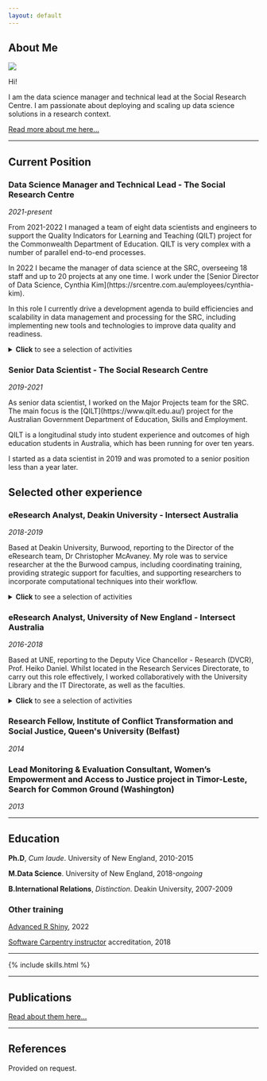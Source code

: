 ```yaml
---
layout: default
---
```



## About Me

<img class="profile-picture" src="photo.jpg">

Hi! 

I am the data science manager and technical lead at the Social Research Centre. I am passionate about deploying and scaling up data science solutions in a research context. 

[Read more about me here...](https://paddytobias.github.io/about/)

---

## Current Position

### Data Science Manager and Technical Lead - The Social Research Centre
<em>2021-present</em>

<p>From 2021-2022 I managed a team of eight data scientists and engineers to support the Quality Indicators for Learning and Teaching (QILT) project for the Commonwealth Department of Education. QILT is very complex with a number of parallel end-to-end processes.</p>

<p>In 2022 I became the manager of data science at the SRC, overseeing 18 staff and up to 20 projects at any one time. I work under the [Senior Director of Data Science, Cynthia Kim](https://srcentre.com.au/employees/cynthia-kim).</p>

<p>In this role I currently drive a development agenda to build efficiencies and scalability in data management and processing for the SRC, including implementing new tools and technologies to improve data quality and readiness.</p>

<details>
    <summary><b>Click</b> to see a selection of activities</summary>
    <p></p>
    <li>I collaborate with teams across the company to design and implement data pipelines and workflows for various projects.</li>
    <li>I continually provide consultation and advice to researchers and business leaders on data and software management techniques.</li>
    <li>One notable project I'm working on at the moment is the SRC's unique project, [Life in Australia study](https://srcentre.com.au/our-research/life-in-australia-study). Specifically my role is to help rebuild the data warehouse backend and associated workflows. This is a six month project, expected to complete in June 2023.</li>
</details>


### Senior Data Scientist - The Social Research Centre
<em>2019-2021</em>
<p></p>

<p>As senior data scientist, I worked on the Major Projects team for the SRC.
The main focus is the [QILT](https://www.qilt.edu.au/) project for the Australian Government Department of Education, Skills and Employment.</p>
<p>QILT is a longitudinal study into student experience and outcomes of high education students in Australia, which has been running for over ten years.</p>
<p>I started as a data scientist in 2019 and was promoted to a senior position less than a year later.</p>

## Selected other experience

### eResearch Analyst, Deakin University - Intersect Australia
<em>2018-2019</em>

Based at Deakin University, Burwood, reporting to the Director of the eResearch team, Dr Christopher McAvaney. My role was to service researcher at the the Burwood campus, including coordinating training, providing strategic support for faculties, and supporting researchers to incorporate computational techniques into their workflow.

<details>
<summary><b>Click</b> to see a selection of activities</summary>
<p>
<b>Education & Training</b></p>
<li>I coordinated Intersect's training program at Deakin, delivering the programming, data science and data management courses on campus. A colleague and I deliver all the training at Deakin. We delivered +40 courses in 2019.</li>
<li>I worked to improve the experience of participants inside and outside of the courses, building up a network of interested researchers and systematically notifying them when courses become available. I have found that this has built a community of researchers interested in upskilling, which has facilitated peer-to-peer learning.</li>
<li>I regularly presented to HDRs, post-doctoral fellows and academics on data and software management techniques, eResearch capabilities, and help researchers in their projects through consultation and advice.</li>
<p><b>Research Project Consultancies</b></p>
<p>
Worked with a researcher to harvest and analyse Twitter data. I have developed him a Twitter scraper and am now helping him to conduct natural language processing to interpret the text data. 
</p>
</details>

### eResearch Analyst, University of New England - Intersect Australia
<em>2016-2018</em>

Based at UNE, reporting to the Deputy Vice Chancellor - Research (DVCR), Prof. Heiko Daniel. Whilst located in the Research Services Directorate, to carry out this role effectively, I worked collaboratively with the University Library and the IT Directorate, as well as the faculties.

<details><summary><b>Click</b> to see a selection of activities</summary>
<p><b>Strategic Initiatives</b></p>
<li>I chaired the University's <a href="http://www.une.edu.au/research/digital-research-support/eresearch-committee">eResearch Committee</a>, a committee sponsored by the DVCR, since August 2016, established to advance the university's eResearch services. As chair, I led the investigation of various university eResearch capabilities; oversaw the committee's restructure and renewal; and reported to the University Research Committee and the DVCR as required.</li>
<li>Initiating and leading a year-long, university-wide Research Data Management project. This project functioned to build awareness amongst researchers of university services including the institutional cloud storage platform, Cloud.UNE; positively affect cultural change with regard to research data management; streamline inter-department workflows and advocate for further investment into infrastructure capabilities; and automate weekly reports on UNE researchers' usage of Cloud.UNE. This project saw a 300% increase in Cloud.UNE accounts.</li>
<li>Member of a team establishing a Researcher Support Network at UNE, to support researcher support staff to carry out their roles effectively. ReSuN is intended to open communication channels between faculty-based staff and central services staff.</li>
<li>I conducted a <a href="https://github.com/paddytobias/eResearchImpactEngagement">web-scraping and text analysis project</a> to support UNE's preparation for the Research Engagement and Impact assessment, using 2014 submissions to the UK REF Impact assessment.</li>

<p><b>Research Project Consultancies</b></p>
<li>Providing eResearch support to an ARC Discovery Project in digital musicology led by Dr Jason Stoessel since 2016. I also supported the successful application for a successive ARC Discovery grant awarded to Dr Stoessel and his colleague, Dr Denis Collins (UQ). My work in this project involved leading the migration and formatting ~9,000 data records from a FileMaker Pro database into an open source online database repository called Muscat using database techniques; scripting <a href="https://github.com/IntersectAustralia/muscat-join-script">bug fixes in Python and SQL</a>; and project management. <a href="https://www.canons.org.au/catalog">Canonic Techniques website</a> is now live.</li>
<li>In 2016-17, I initiated and led the <a href="https://projects.ands.org.au/id/CEP13">Ngan'gi Language Collection Enhancement project</a> for A/Prof. Nick Reid, funded by the Australian National Data Service. This including scoping realistic web-based solutions for A/Prof Reid's requirements; managing the execution of the project from start to finish; and coordinating user acceptance testing, content migration and training. A/Prof Reid and I <a href="https://conference.eresearch.edu.au/2017/08/improving-the-online-profile-of-the-ngangi-language-collection/">presented the project</a> at the 2017 eResearch Australasia conference.</li>
</details>

### Research Fellow, Institute of Conflict Transformation and Social Justice, Queen's University (Belfast)
<em>2014</em>

### Lead Monitoring & Evaluation Consultant, Women’s Empowerment and Access to Justice project in Timor-Leste, Search for Common Ground (Washington)
<em>2013</em>

---

## Education
**Ph.D**, *Cum laude*. University of New England, 2010-2015


**M.Data Science**. University of New England, 2018-*ongoing*


**B.International Relations**, *Distinction*. Deakin University, 2007-2009


### Other training

[Advanced R Shiny](https://www.epi-interactive.com/events/r-shiny-masterclass-series-2022/#advanced), 2022

[Software Carpentry instructor](https://software-carpentry.org/) accreditation, 2018

---

{% include skills.html %}

---

## Publications

[Read about them here...](https://paddytobias.github.io/publications/)

---

## References

Provided on request.
